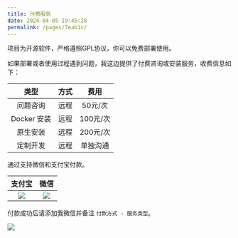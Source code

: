 ```yaml
---
title: 付费服务
date: 2024-04-05 19:45:28
permalink: /pages/7eab1c/
---
```


项目为开源软件，严格遵照GPL协议，你可以免费部署使用。

如果部署或者使用过程遇到问题，我这边提供了付费咨询或安装服务，收费信息如下：

| 类型        | 方式 | 费用     |
| :-----------: | :----: | :--------: |
| 问题咨询    | 远程 | 50元/次  |
| Docker 安装 | 远程 | 100元/次 |
| 原生安装    | 远程 | 200元/次 |
| 定制开发    | 远程 | 单独沟通 |

通过支持微信和支付宝付款。

| 支付宝|微信|
|:--------: |:--------: |
|![](https://t.eryajf.net/imgs/2023/01/fc21022aadd292ca.png)| ![](https://t.eryajf.net/imgs/2023/01/834f12107ebc432a.png) |

付款成功后请添加我微信并备注 `付款方式 - 服务类型`。

![](https://t.eryajf.net/imgs/2024/04/1712319409338.png)

